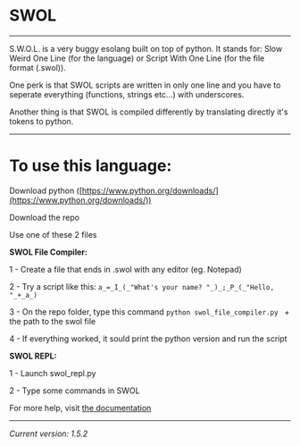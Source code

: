 # SWOL

------------------
S.W.O.L. is a very buggy esolang built on top of python. It stands for: Slow Weird One Line (for the language) or Script With One Line (for the file format (.swol)).

One perk is that SWOL scripts are written in only one line and you have to seperate everything (functions, strings etc...) with underscores.

Another thing is that SWOL is compiled differently by translating directly it's tokens to python.

-----------------
# To use this language:

  Download python ([https://www.python.org/downloads/](https://www.python.org/downloads/))
  
  Download the repo
  
  Use one of these 2 files

**SWOL File Compiler:**

  1 - Create a file that ends in .swol with any editor (eg. Notepad)

  2 - Try a script like this: `a_=_I_(_"What's your name? "_)_;_P_(_"Hello, "_+_a_)`

  3 - On the repo folder, type this command `python swol_file_compiler.py ` + the path to the swol file

  4 - If everything worked, it sould print the python version and run the script

**SWOL REPL:**

  1 - Launch swol_repl.py

  2 - Type some commands in SWOL


  For more help, visit [the documentation](https://try-an.github.io/SWOL)

-----------------
*Current version: 1.5.2*
